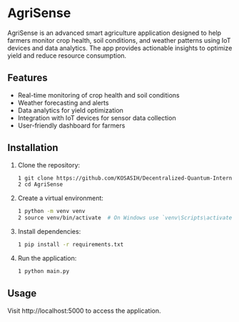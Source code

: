 # AgriSense

AgriSense is an advanced smart agriculture application designed to help farmers monitor crop health, soil conditions, and weather patterns using IoT devices and data analytics. The app provides actionable insights to optimize yield and reduce resource consumption.

## Features

- Real-time monitoring of crop health and soil conditions
- Weather forecasting and alerts
- Data analytics for yield optimization
- Integration with IoT devices for sensor data collection
- User-friendly dashboard for farmers

## Installation

1. Clone the repository:
   ```bash
   1 git clone https://github.com/KOSASIH/Decentralized-Quantum-Internet-Core.git
   2 cd AgriSense
   ```

2. Create a virtual environment:

   ```bash
   1 python -m venv venv
   2 source venv/bin/activate  # On Windows use `venv\Scripts\activate`
   ```
   
3. Install dependencies:

   ```bash
   1 pip install -r requirements.txt
   ```
   
4. Run the application:

   ```bash
   1 python main.py
   ```
   
## Usage
Visit http://localhost:5000 to access the application.
